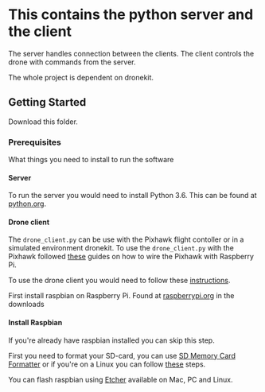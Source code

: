 # This contains the python server and the client

The server handles connection between the clients.
The client controls the drone with commands from the server.

The whole project is dependent on dronekit.

## Getting Started

Download this folder.

### Prerequisites

What things you need to install to run the software

#### Server
To run the server you would need to install Python 3.6. This can be found at [python.org](https://www.python.org/).

#### Drone client
The `drone_client.py` can be use with the Pixhawk flight contoller or in a simulated environment dronekit. 
To use the `drone_client.py` with the Pixhawk followed [these](http://ardupilot.org/dev/docs/raspberry-pi-via-mavlink.html) guides on how to wire the Pixhawk with Raspberry Pi.

To use the drone client you would need to follow these [instructions](https://github.com/KTheXIII/app-controlled-drone/tree/master/server_client#install-raspbian).

First install raspbian on Raspberry Pi. Found at [raspberrypi.org](https://www.raspberrypi.org/) in the downloads

#### Install Raspbian
If you're already have raspbian installed you can skip this step.

First you need to format your SD-card, you can use [SD Memory Card Formatter](https://www.sdcard.org/downloads/formatter_4/) or if you're on a Linux  you can follow [these](https://www.pcworld.com/article/3176712/linux/how-to-format-an-sd-card-in-linux.html) steps.  

You can flash raspbian using [Etcher](https://etcher.io/) available on Mac, PC and Linux.
